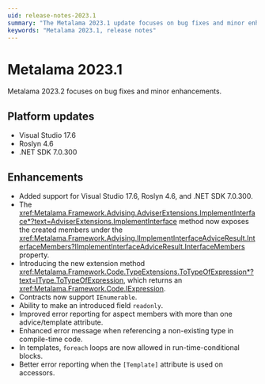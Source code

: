 ```yaml
---
uid: release-notes-2023.1
summary: "The Metalama 2023.1 update focuses on bug fixes and minor enhancements, including improved support for Visual Studio 17.6, Roslyn 4.6, and .NET SDK 7.0.300, and better error reporting."
keywords: "Metalama 2023.1, release notes"
---
```


# Metalama 2023.1

Metalama 2023.2 focuses on bug fixes and minor enhancements.

## Platform updates

* Visual Studio 17.6
* Roslyn 4.6
* .NET SDK 7.0.300

## Enhancements

- Added support for Visual Studio 17.6, Roslyn 4.6, and .NET SDK 7.0.300.
- The <xref:Metalama.Framework.Advising.AdviserExtensions.ImplementInterface*?text=AdviserExtensions.ImplementInterface> method now exposes the created members under the <xref:Metalama.Framework.Advising.IImplementInterfaceAdviceResult.InterfaceMembers?IImplementInterfaceAdviceResult.InterfaceMembers> property.
- Introducing the new extension method <xref:Metalama.Framework.Code.TypeExtensions.ToTypeOfExpression*?text=IType.ToTypeOfExpression>, which returns an <xref:Metalama.Framework.Code.IExpression>.
- Contracts now support `IEnumerable`.
- Ability to make an introduced field `readonly`.
- Improved error reporting for aspect members with more than one advice/template attribute.
- Enhanced error message when referencing a non-existing type in compile-time code.
- In templates, `foreach` loops are now allowed in run-time-conditional blocks.
- Better error reporting when the `[Template]` attribute is used on accessors.

